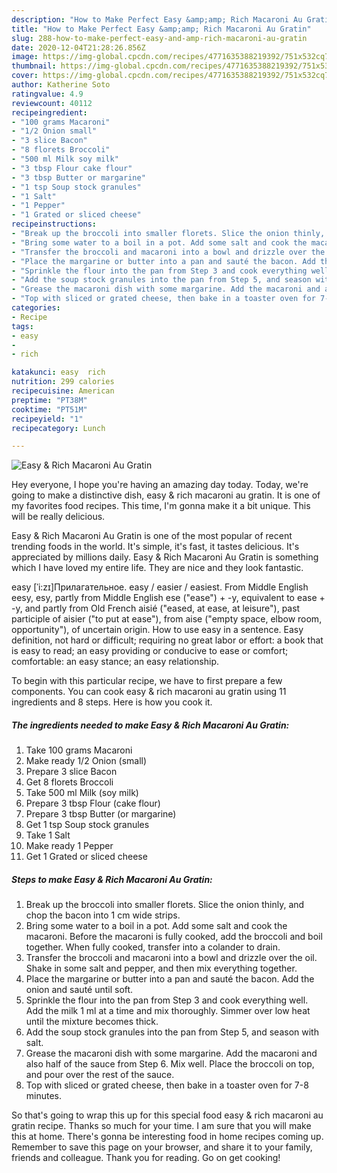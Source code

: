 ```yaml
---
description: "How to Make Perfect Easy &amp;amp; Rich Macaroni Au Gratin"
title: "How to Make Perfect Easy &amp;amp; Rich Macaroni Au Gratin"
slug: 288-how-to-make-perfect-easy-and-amp-rich-macaroni-au-gratin
date: 2020-12-04T21:28:26.856Z
image: https://img-global.cpcdn.com/recipes/4771635388219392/751x532cq70/easy-rich-macaroni-au-gratin-recipe-main-photo.jpg
thumbnail: https://img-global.cpcdn.com/recipes/4771635388219392/751x532cq70/easy-rich-macaroni-au-gratin-recipe-main-photo.jpg
cover: https://img-global.cpcdn.com/recipes/4771635388219392/751x532cq70/easy-rich-macaroni-au-gratin-recipe-main-photo.jpg
author: Katherine Soto
ratingvalue: 4.9
reviewcount: 40112
recipeingredient:
- "100 grams Macaroni"
- "1/2 Onion small"
- "3 slice Bacon"
- "8 florets Broccoli"
- "500 ml Milk soy milk"
- "3 tbsp Flour cake flour"
- "3 tbsp Butter or margarine"
- "1 tsp Soup stock granules"
- "1 Salt"
- "1 Pepper"
- "1 Grated or sliced cheese"
recipeinstructions:
- "Break up the broccoli into smaller florets. Slice the onion thinly, and chop the bacon into 1 cm wide strips."
- "Bring some water to a boil in a pot. Add some salt and cook the macaroni. Before the macaroni is fully cooked, add the broccoli and boil together. When fully cooked, transfer into a colander to drain."
- "Transfer the broccoli and macaroni into a bowl and drizzle over the oil. Shake in some salt and pepper, and then mix everything together."
- "Place the margarine or butter into a pan and sauté the bacon. Add the onion and sauté until soft."
- "Sprinkle the flour into the pan from Step 3 and cook everything well. Add the milk 1 ml at a time and mix thoroughly. Simmer over low heat until the mixture becomes thick."
- "Add the soup stock granules into the pan from Step 5, and season with salt."
- "Grease the macaroni dish with some margarine. Add the macaroni and also half of the sauce from Step 6. Mix well. Place the broccoli on top, and pour over the rest of the sauce."
- "Top with sliced or grated cheese, then bake in a toaster oven for 7-8 minutes."
categories:
- Recipe
tags:
- easy
- 
- rich

katakunci: easy  rich 
nutrition: 299 calories
recipecuisine: American
preptime: "PT38M"
cooktime: "PT51M"
recipeyield: "1"
recipecategory: Lunch

---
```



![Easy &amp; Rich Macaroni Au Gratin](https://img-global.cpcdn.com/recipes/4771635388219392/751x532cq70/easy-rich-macaroni-au-gratin-recipe-main-photo.jpg)

Hey everyone, I hope you're having an amazing day today. Today, we're going to make a distinctive dish, easy &amp; rich macaroni au gratin. It is one of my favorites food recipes. This time, I'm gonna make it a bit unique. This will be really delicious.

Easy &amp; Rich Macaroni Au Gratin is one of the most popular of recent trending foods in the world. It's simple, it's fast, it tastes delicious. It's appreciated by millions daily. Easy &amp; Rich Macaroni Au Gratin is something which I have loved my entire life. They are nice and they look fantastic.

easy [ˈi:zɪ]Прилагательное. easy / easier / easiest. From Middle English eesy, esy, partly from Middle English ese (&#34;ease&#34;) + -y, equivalent to ease +‎ -y, and partly from Old French aisié (&#34;eased, at ease, at leisure&#34;), past participle of aisier (&#34;to put at ease&#34;), from aise (&#34;empty space, elbow room, opportunity&#34;), of uncertain origin. How to use easy in a sentence. Easy definition, not hard or difficult; requiring no great labor or effort: a book that is easy to read; an easy providing or conducive to ease or comfort; comfortable: an easy stance; an easy relationship.


To begin with this particular recipe, we have to first prepare a few components. You can cook easy &amp; rich macaroni au gratin using 11 ingredients and 8 steps. Here is how you cook it.

<!--inarticleads1-->

##### The ingredients needed to make Easy &amp; Rich Macaroni Au Gratin:

1. Take 100 grams Macaroni
1. Make ready 1/2 Onion (small)
1. Prepare 3 slice Bacon
1. Get 8 florets Broccoli
1. Take 500 ml Milk (soy milk)
1. Prepare 3 tbsp Flour (cake flour)
1. Prepare 3 tbsp Butter (or margarine)
1. Get 1 tsp Soup stock granules
1. Take 1 Salt
1. Make ready 1 Pepper
1. Get 1 Grated or sliced cheese




<!--inarticleads2-->

##### Steps to make Easy &amp; Rich Macaroni Au Gratin:

1. Break up the broccoli into smaller florets. Slice the onion thinly, and chop the bacon into 1 cm wide strips.
1. Bring some water to a boil in a pot. Add some salt and cook the macaroni. Before the macaroni is fully cooked, add the broccoli and boil together. When fully cooked, transfer into a colander to drain.
1. Transfer the broccoli and macaroni into a bowl and drizzle over the oil. Shake in some salt and pepper, and then mix everything together.
1. Place the margarine or butter into a pan and sauté the bacon. Add the onion and sauté until soft.
1. Sprinkle the flour into the pan from Step 3 and cook everything well. Add the milk 1 ml at a time and mix thoroughly. Simmer over low heat until the mixture becomes thick.
1. Add the soup stock granules into the pan from Step 5, and season with salt.
1. Grease the macaroni dish with some margarine. Add the macaroni and also half of the sauce from Step 6. Mix well. Place the broccoli on top, and pour over the rest of the sauce.
1. Top with sliced or grated cheese, then bake in a toaster oven for 7-8 minutes.




So that's going to wrap this up for this special food easy &amp; rich macaroni au gratin recipe. Thanks so much for your time. I am sure that you will make this at home. There's gonna be interesting food in home recipes coming up. Remember to save this page on your browser, and share it to your family, friends and colleague. Thank you for reading. Go on get cooking!
